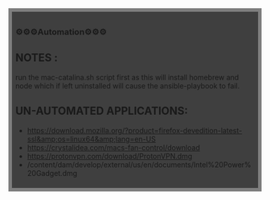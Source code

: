 
<div style="background:rgba(0,0,0,0.5);padding:0.5em;">
<div style="background:rgba(0,0,0,0.5);padding:0.5em;">
<h3>⚙️⚙️⚙️Automation⚙️⚙️⚙️</h3>   


## NOTES : 
run the mac-catalina.sh script first as this will install homebrew and node which if left uninstalled will cause the ansible-playbook to fail. 


## UN-AUTOMATED APPLICATIONS: 

* https://download.mozilla.org/?product=firefox-devedition-latest-ssl&amp;os=linux64&amp;lang=en-US 
* https://crystalidea.com/macs-fan-control/download
* https://protonvpn.com/download/ProtonVPN.dmg
* /content/dam/develop/external/us/en/documents/Intel%20Power%20Gadget.dmg 




